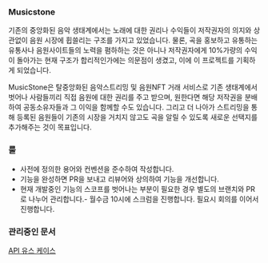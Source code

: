 ### Musicstone

기존의 중앙화된 음악 생태계에서는 노래에 대한 권리나 수익들이 저작권자의 의지와 상관없이 음원 시장에 휩쓸리는 구조를 가지고 있었습니다. 물론, 곡을 홍보하고 유통하는 유통사나 음원사이트들의 노력을 폄하하는 것은 아니나 저작권자에게 10%가량의 수익이 돌아가는 현재 구조가 합리적인가에는 의문점이 생겼고, 이에 이 프로젝트를 기획하게 되었습니다.

MusicStone은 탈중앙화된 음악스트리밍 및 음원NFT 거래 서비스로 기존 생태계에서 벗어나 사람들끼리 직접 음원에 대한 권리를 주고 받으며, 원한다면 해당 저작권을 분배하여 공동소유자들과 그 이익을 함께할 수도 있습니다. 그리고 더 나아가 스트리밍을 통해 등록된 음원들이 기존의 시장을 거치지 않고도 곡을 알릴 수 있도록 새로운 선택지를 추가해주는 것이 목표입니다.

### 룰

- 사전에 정의한 용어와 컨벤션을 준수하여 작성합니다.
- 기능을 완성하면 PR을 보내고 리뷰어와 상의하여 기능을 개선합니다.
- 현재 개발중인 기능의 스코프를 벗어나는 부분이 필요한 경우 별도의 브랜치와 PR로 나누어 관리합니다.- 월수금 10시에 스크럼을 진행합니다. 필요시 회의를 이어서 진행합니다.

### 관리중인 문서

[API 유스 케이스](https://repedore.stoplight.io/docs/musicstone/YXBpOjQ0ODE0NDE1-musicstone)
